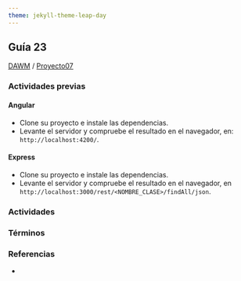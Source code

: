 ```yaml
---
theme: jekyll-theme-leap-day
---
```


## Guía 23

[DAWM](/DAWM/) / [Proyecto07](/DAWM/proyectos/2023/proyecto07)

### Actividades previas

#### Angular

* Clone su proyecto e instale las dependencias.
* Levante el servidor y compruebe el resultado en el navegador, en: `http://localhost:4200/`.

#### Express

* Clone su proyecto e instale las dependencias.
* Levante el servidor y compruebe el resultado en el navegador, en `http://localhost:3000/rest/<NOMBRE_CLASE>/findAll/json`.

### Actividades



### Términos



### Referencias

* 